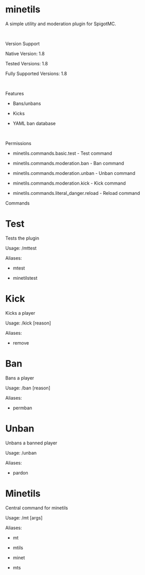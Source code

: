 # minetils

A simple utility and moderation plugin for SpigotMC.

 

Version Support

Native Version: 1.8

Tested Versions: 1.8

Fully Supported Versions: 1.8

 

Features

- Bans/unbans

- Kicks

- YAML ban database

 

Permissions

- minetils.commands.basic.test - Test command

- minetils.commands.moderation.ban - Ban command

- minetils.commands.moderation.unban - Unban command

- minetils.commands.moderation.kick - Kick command

- minetils.commands.literal_danger.reload - Reload command
 

Commands

# Test

Tests the plugin

Usage: /mttest

Aliases:

- mtest

- minetilstest

# Kick

Kicks a player

Usage: /kick <player> [reason]

Aliases:

- remove

# Ban

Bans a player

Usage: /ban <player> [reason]

Aliases:

- permban

# Unban

Unbans a banned player

Usage: /unban <player>

Aliases:

- pardon

# Minetils

Central command for minetils

Usage: /mt <command> [args]

Aliases:

- mt

- mtils

- minet

- mts

 
